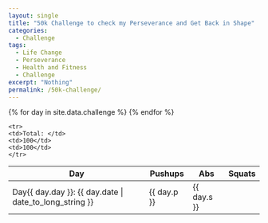 ```yaml
---
layout: single
title: "50k Challenge to check my Perseverance and Get Back in Shape"
categories:
  - Challenge
tags:
  - Life Change
  - Perseverance
  - Health and Fitness
  - Challenge
excerpt: "Nothing"
permalink: /50k-challenge/
---
```


<table>
  <thead>
    <tr>
      <th>Day</th>
      <th>Pushups</th>
      <th>Abs</th>
      <th>Squats</th>
    </tr>
  </thead>
  <tbody>
    {% for day in site.data.challenge %}
    <tr>
      <td>Day{{ day.day }}: {{ day.date | date_to_long_string }}</td>
      <td>{{ day.p }}</td>
      <td>{{ day.s }}</td>
    </tr>
    {% endfor %}

    <tr>
    <td>Total: </td>
    <td>100</td>
    <td>100</td>
    </tr>
  </tbody>
</table>
